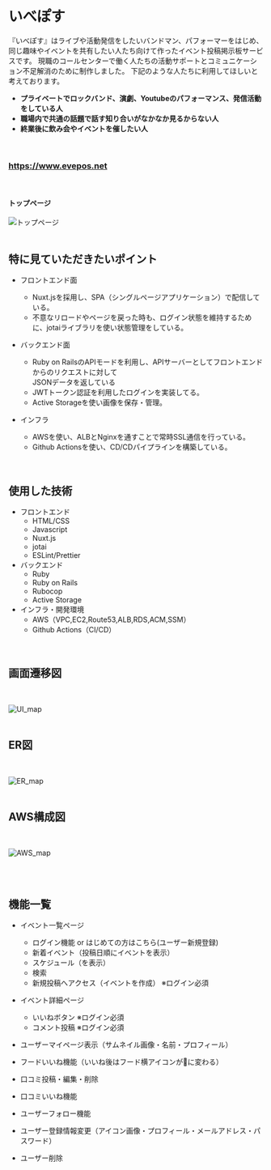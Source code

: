 # いべぽす
『いべぽす』はライブや活動発信をしたいバンドマン、パフォーマーをはじめ、同じ趣味やイベントを共有したい人たち向けて作ったイベント投稿掲示板サービスです。
現職のコールセンターで働く人たちの活動サポートとコミュニケーション不足解消のために制作しました。
下記のような人たちに利用してほしいと考えております。</br>
- **プライベートでロックバンド、演劇、Youtubeのパフォーマンス、発信活動をしている人** 
- **職場内で共通の話題で話す知り合いがなかなか見るからない人**
- **終業後に飲み会やイベントを催したい人**
</br>


### https://www.evepos.net
<br>  

#### トップページ
![トップページ](トップ画像")  
<br>

## 特に見ていただきたいポイント
- フロントエンド面
  - Nuxt.jsを採用し、SPA（シングルページアプリケーション）で配信している。
  - 不意なリロードやページを戻った時も、ログイン状態を維持するために、jotaiライブラリを使い状態管理をしている。

- バックエンド面
  - Ruby on RailsのAPIモードを利用し、APIサーバーとしてフロントエンドからのリクエストに対して<br>JSONデータを返している
  - JWTトークン認証を利用したログインを実装してる。
  - Active Storageを使い画像を保存・管理。

- インフラ
  - AWSを使い、ALBとNginxを通すことで常時SSL通信を行っている。
  - Github Actionsを使い、CD/CDパイプラインを構築している。


<br>

## 使用した技術
* フロントエンド  
  * HTML/CSS
  * Javascript
  * Nuxt.js
  * jotai
  * ESLint/Prettier
* バックエンド  
  * Ruby
  * Ruby on Rails
  * Rubocop
  * Active Storage
* インフラ・開発環境  
  * AWS（VPC,EC2,Route53,ALB,RDS,ACM,SSM）
  * Github Actions（CI/CD）

<br>

## 画面遷移図

<br>

![UI_map]()  
<br>

## ER図

<br>

![ER_map](/documents/ER.png)  
<br>

## AWS構成図

<br>

![AWS_map](/documents/architecture.png)  
<br>

<br>

## 機能一覧
* イベント一覧ページ
    * ログイン機能 or はじめての方はこちら(ユーザー新規登録)
    * 新着イベント（投稿日順にイベントを表示）
    * スケジュール（を表示）
    * 検索
    * 新規投稿へアクセス（イベントを作成） ※ログイン必須

* イベント詳細ページ
    * いいねボタン ※ログイン必須
    * コメント投稿 ※ログイン必須

* ユーザーマイページ表示（サムネイル画像・名前・プロフィール）
* フードいいね機能（いいね後はフード横アイコンが🍴に変わる）
* 口コミ投稿・編集・削除
* 口コミいいね機能
* ユーザーフォロー機能
* ユーザー登録情報変更（アイコン画像・プロフィール・メールアドレス・パスワード）
* ユーザー削除


